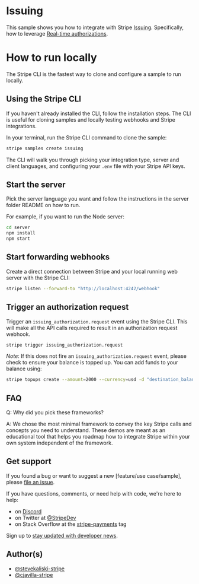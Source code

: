 # Issuing

This sample shows you how to integrate with Stripe
[Issuing](https://stripe.com/issuing). Specifically, how to leverage [Real-time
authorizations](https://stripe.com/docs/issuing/controls/real-time-authorizations).

# How to run locally

The Stripe CLI is the fastest way to clone and configure a sample to run locally.

## Using the Stripe CLI

If you haven't already installed the CLI, follow the installation steps. The CLI is useful for cloning samples and locally testing webhooks and Stripe integrations.

In your terminal, run the Stripe CLI command to clone the sample:

```sh
stripe samples create issuing
```

The CLI will walk you through picking your integration type, server and client
languages, and configuring your `.env` file with your Stripe API keys.

## Start the server


Pick the server language you want and follow the instructions in the server
folder README on how to run.

For example, if you want to run the Node server:

```sh
cd server
npm install
npm start
```


## Start forwarding webhooks

Create a direct connection between Stripe and your local running web server
with the Stripe CLI:

```sh
stripe listen --forward-to "http://localhost:4242/webhook"
```

## Trigger an authorization request

Trigger an `issuing_authorization.request` event using the Stripe CLI. This
will make all the API calls required to result in an authorization request
webhook.

```sh
stripe trigger issuing_authorization.request
```

_Note_: If this does not fire an `issuing_authorization.request` event, please
check to ensure your balance is topped up. You can add funds to your balance
using:

```sh
stripe topups create --amount=2000 --currency=usd -d "destination_balance=issuing"
```

## FAQ

Q: Why did you pick these frameworks?

A: We chose the most minimal framework to convey the key Stripe calls and
concepts you need to understand. These demos are meant as an educational tool
that helps you roadmap how to integrate Stripe within your own system
independent of the framework.


## Get support

If you found a bug or want to suggest a new [feature/use case/sample], please [file an issue](../../issues).

If you have questions, comments, or need help with code, we're here to help:
- on [Discord](https://stripe.com/go/developer-chat)
- on Twitter at [@StripeDev](https://twitter.com/StripeDev)
- on Stack Overflow at the [stripe-payments](https://stackoverflow.com/tags/stripe-payments/info) tag

Sign up to [stay updated with developer news](https://go.stripe.global/dev-digest).

## Author(s)

- [@stevekaliski-stripe](https://twitter.com/stevekaliski)
- [@cjavilla-stripe](https://twitter.com/cjav_dev)

